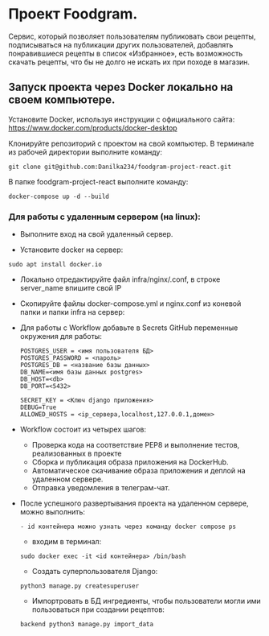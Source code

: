 
# Проект Foodgram.
Сервис, который позволяет пользователям публиковать свои рецепты, подписываться на публикации других пользователей, добавлять понравившиеся рецепты в список «Избранное», есть возможность скачать рецепты, что бы не долго не искать их при походе в магазин.

## Запуск проекта через Docker локально на своем компьютере.

Установите Docker, используя инструкции с официального сайта:
https://www.docker.com/products/docker-desktop

Клонируйте репозиторий с проектом на свой компьютер.
В терминале из рабочей директории выполните команду:
```
git clone git@github.com:Danilka234/foodgram-project-react.git
```

В папке foodgram-project-react выполните команду:
```
docker-compose up -d --build
```
### Для работы с удаленным сервером (на linux):
* Выполните вход на свой удаленный сервер.

* Установите docker на сервер:
```
sudo apt install docker.io 
```
* Локально отредактируйте файл infra/nginx/.conf, в строке server_name впишите свой IP
* Скопируйте файлы docker-compose.yml и nginx.conf из коневой папки и папки infra на сервер:

* Для работы с Workflow добавьте в Secrets GitHub переменные окружения для работы:
    ```
    POSTGRES_USER = <имя пользователя БД>
    POSTGRES_PASSWORD = <пароль>
    POSTGRES_DB = <название базы данных>
    DB_NAME=<имя базы данных postgres>
    DB_HOST=<db>
    DB_PORT=<5432>
    
    SECRET_KEY = <Ключ django приложения>
    DEBUG=True
    ALLOWED_HOSTS = <ip_сервера,localhost,127.0.0.1,домен>
    ```
* Workflow состоит из четырех шагов:
     - Проверка кода на соответствие PEP8 и выполнение тестов, реализованных в проекте
     - Сборка и публикация образа приложения на DockerHub.
     - Автоматическое скачивание образа приложения и деплой на удаленном сервере.
     - Отправка уведомления в телеграм-чат.  
  

* После успешного развертывания проекта на удаленном сервере, можно выполнить:
    ```
    - id контейнера можно узнать через команду docker compose ps
    ```
    - входим в терминал:
     ```
    sudo docker exec -it <id контейнера> /bin/bash
    ```
    - Создать суперпользователя Django:
    ```
    python3 manage.py createsuperuser
    ```
    - Импортровать в БД ингредиенты, чтобы пользователи могли ими пользоваться при создании рецептов:  
    ```
    backend python3 manage.py import_data
